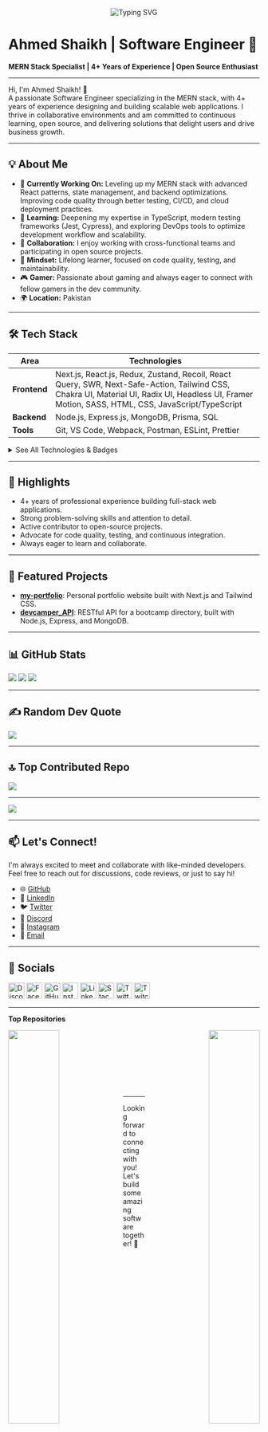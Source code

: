 <p align="center">
  <img src="https://readme-typing-svg.demolab.com/?lines=Ahmed+Shaikh+-+Software+Engineer;MERN+Stack+Specialist;Open+Source+Contributor;Let's+build+amazing+things+together!" alt="Typing SVG" />
</p>

# Ahmed Shaikh | Software Engineer 🚀
**MERN Stack Specialist | 4+ Years of Experience | Open Source Enthusiast**

---

Hi, I'm Ahmed Shaikh! 👋  
A passionate Software Engineer specializing in the MERN stack, with 4+ years of experience designing and building scalable web applications. I thrive in collaborative environments and am committed to continuous learning, open source, and delivering solutions that delight users and drive business growth.

---

## 💡 About Me

- 🔭 **Currently Working On:** Leveling up my MERN stack with advanced React patterns, state management, and backend optimizations. Improving code quality through better testing, CI/CD, and cloud deployment practices.
- 🌱 **Learning:** Deepening my expertise in TypeScript, modern testing frameworks (Jest, Cypress), and exploring DevOps tools to optimize development workflow and scalability.
- 🤝 **Collaboration:** I enjoy working with cross-functional teams and participating in open source projects.
- 🧠 **Mindset:** Lifelong learner, focused on code quality, testing, and maintainability.
- 🎮 **Gamer:** Passionate about gaming and always eager to connect with fellow gamers in the dev community.
- 🌍 **Location:** Pakistan

---

## 🛠️ Tech Stack

| Area       | Technologies                                                                                  |
|------------|----------------------------------------------------------------------------------------------|
| **Frontend**   | Next.js, React.js, Redux, Zustand, Recoil, React Query, SWR, Next-Safe-Action, Tailwind CSS, Chakra UI, Material UI, Radix UI, Headless UI, Framer Motion, SASS, HTML, CSS, JavaScript/TypeScript |
| **Backend**    | Node.js, Express.js, MongoDB, Prisma, SQL                                                |
| **Tools**      | Git, VS Code, Webpack, Postman, ESLint, Prettier                                         |

<details>
  <summary>See All Technologies & Badges</summary>

  <!-- Badges here (unchanged from your original) -->
  ![React](https://img.shields.io/badge/react-%2320232a.svg?style=for-the-badge&logo=react&logoColor=%2361DAFB)
  ![React Query](https://img.shields.io/badge/-React%20Query-FF4154?style=for-the-badge&logo=react%20query&logoColor=white)
  <!-- ... (other badges as in your original README) ... -->
  ![ESLint](https://img.shields.io/badge/ESLint-4B3263?style=for-the-badge&logo=eslint&logoColor=white)
</details>

---

## 🌟 Highlights

- 4+ years of professional experience building full-stack web applications.
- Strong problem-solving skills and attention to detail.
- Active contributor to open-source projects.
- Advocate for code quality, testing, and continuous integration.
- Always eager to learn and collaborate.

---

## 🚀 Featured Projects

- [**my-portfolio**](https://github.com/DevShaikh/my-portfolio): Personal portfolio website built with Next.js and Tailwind CSS.
- [**devcamper_API**](https://github.com/DevShaikh/devcamper_API): RESTful API for a bootcamp directory, built with Node.js, Express, and MongoDB.

---

## 📊 GitHub Stats

![](https://github-readme-stats.vercel.app/api?username=DevShaikh&theme=dark&hide_border=false&include_all_commits=false&count_private=false)
![](https://github-readme-streak-stats.herokuapp.com/?user=DevShaikh&theme=dark&hide_border=false)
![](https://github-readme-stats.vercel.app/api/top-langs/?username=DevShaikh&theme=dark&hide_border=false&include_all_commits=false&count_private=false&layout=compact)

---

## ✍️ Random Dev Quote

![](https://quotes-github-readme.vercel.app/api?type=horizontal&theme=radical)

---

## 🔝 Top Contributed Repo

![](https://github-contributor-stats.vercel.app/api?username=DevShaikh&limit=5&theme=dark&combine_all_yearly_contributions=true)

---

[![](https://visitcount.itsvg.in/api?id=DevShaikh&icon=0&color=0)](https://visitcount.itsvg.in)

---

## 📫 Let's Connect!

I'm always excited to meet and collaborate with like-minded developers. Feel free to reach out for discussions, code reviews, or just to say hi!

- 🌐 [GitHub](https://github.com/DevShaikh)
- 💼 [LinkedIn](https://www.linkedin.com/in/devshaikh)
- 🐦 [Twitter](https://www.twitter.com/DevShaikh)
- 💬 [Discord](https://discord.com/users/DEVS)  
- 📸 [Instagram](http://www.instagram.com/dev_shaikh)
- 📧 [Email](mailto:asofficial4k@gmail.com)
<!-- 🖥️ See my portfolio at http://ahmed-shaikh.netlify.app -->

---

## 🔗 Socials

<p align="left">
  <a href="https://discord.com/users/DEVS" target="_blank" rel="noreferrer"><img src="https://raw.githubusercontent.com/danielcranney/readme-generator/main/public/icons/socials/discord.svg" width="32" height="32" alt="Discord"/></a>
  <a href="https://www.facebook.com/devshaikhh" target="_blank" rel="noreferrer"><img src="https://raw.githubusercontent.com/danielcranney/readme-generator/main/public/icons/socials/facebook.svg" width="32" height="32" alt="Facebook"/></a>
  <a href="https://github.com/DevShaikh" target="_blank" rel="noreferrer"><img src="https://raw.githubusercontent.com/danielcranney/readme-generator/main/public/icons/socials/github.svg" width="32" height="32" alt="GitHub"/></a>
  <a href="http://www.instagram.com/dev_shaikh" target="_blank" rel="noreferrer"><img src="https://raw.githubusercontent.com/danielcranney/readme-generator/main/public/icons/socials/instagram.svg" width="32" height="32" alt="Instagram"/></a>
  <a href="https://www.linkedin.com/in/devshaikh" target="_blank" rel="noreferrer"><img src="https://raw.githubusercontent.com/danielcranney/readme-generator/main/public/icons/socials/linkedin.svg" width="32" height="32" alt="LinkedIn"/></a>
  <a href="https://stackoverflow.com/users/14410638/ahmed-shaikh" target="_blank" rel="noreferrer"><img src="https://raw.githubusercontent.com/danielcranney/readme-generator/main/public/icons/socials/stackoverflow.svg" width="32" height="32" alt="Stack Overflow"/></a>
  <a href="https://twitter.com/DevShaikh" target="_blank" rel="noreferrer"><img src="https://raw.githubusercontent.com/danielcranney/readme-generator/main/public/icons/socials/twitter.svg" width="32" height="32" alt="Twitter"/></a>
  <a href="https://twitch.tv/devs_cs" target="_blank" rel="noreferrer"><img src="https://raw.githubusercontent.com/danielcranney/readme-generator/main/public/icons/socials/twitch.svg" width="32" height="32" alt="Twitch"/></a>
</p>

---

<b>Top Repositories</b>

<div width="100%" align="center">
  <a href="https://github.com/DevShaikh/my-portfolio" align="left"><img align="left" width="45%" src="https://github-readme-stats.vercel.app/api/pin/?username=DevShaikh&repo=my-portfolio&title_color=0891b2&text_color=ffffff&icon_color=0891b2&bg_color=1c1917&hide_border=true&locale=en" /></a>
  <a href="https://github.com/DevShaikh/devcamper_API" align="right"><img align="right" width="45%" src="https://github-readme-stats.vercel.app/api/pin/?username=DevShaikh&repo=devcamper_API&title_color=0891b2&text_color=ffffff&icon_color=0891b2&bg_color=1c1917&hide_border=true&locale=en" /></a>
</div>
<br /><br /><br /><br /><br /><br /><br />

---

Looking forward to connecting with you! Let's build some amazing software together! 🚀
